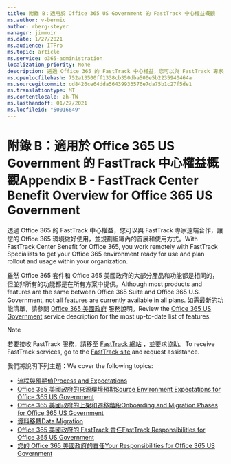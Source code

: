```yaml
---
title: 附錄 B：適用於 Office 365 US Government 的 FastTrack 中心權益概觀
ms.author: v-bermic
author: rberg-steyer
manager: jimmuir
ms.date: 1/27/2021
ms.audience: ITPro
ms.topic: article
ms.service: o365-administration
localization_priority: None
description: 透過 Office 365 的 FastTrack 中心權益，您可以與 FastTrack 專家遠端合作，讓您的 Office 365 環境做好使用，並規劃組織內的首展和使用方式。
ms.openlocfilehash: 752a13500ff1338cb350dba500e5b2235940464a
ms.sourcegitcommit: cd8426ce64dda56439933576e7da75b1c27f5de1
ms.translationtype: MT
ms.contentlocale: zh-TW
ms.lasthandoff: 01/27/2021
ms.locfileid: "50016649"
---
```

# <a name="appendix-b---fasttrack-center-benefit-overview-for-office-365-us-government"></a><span data-ttu-id="601f2-103">附錄 B：適用於 Office 365 US Government 的 FastTrack 中心權益概觀</span><span class="sxs-lookup"><span data-stu-id="601f2-103">Appendix B - FastTrack Center Benefit Overview for Office 365 US Government</span></span>

<span data-ttu-id="601f2-104">透過 Office 365 的 FastTrack 中心權益，您可以與 FastTrack 專家遠端合作，讓您的 Office 365 環境做好使用，並規劃組織內的首展和使用方式。</span><span class="sxs-lookup"><span data-stu-id="601f2-104">With FastTrack Center Benefit for Office 365, you work remotely with FastTrack Specialists to get your Office 365 environment ready for use and plan rollout and usage within your organization.</span></span> 
  
<span data-ttu-id="601f2-105">雖然 Office 365 套件和 Office 365 美國政府的大部分產品和功能都是相同的，但並非所有的功能都是在所有方案中提供。</span><span class="sxs-lookup"><span data-stu-id="601f2-105">Although most products and features are the same between Office 365 Suite and Office 365 U.S. Government, not all features are currently available in all plans.</span></span> <span data-ttu-id="601f2-106">如需最新的功能清單，請參閱 [Office 365 美國政府](https://aka.ms/aboutgovcloud) 服務說明。</span><span class="sxs-lookup"><span data-stu-id="601f2-106">Review the [Office 365 US Government](https://aka.ms/aboutgovcloud) service description for the most up-to-date list of features.</span></span>

> [!NOTE]
> <span data-ttu-id="601f2-107">若要接收 FastTrack 服務，請移至 [FastTrack 網站](https://go.microsoft.com/fwlink/?linkid=780698) ，並要求協助。</span><span class="sxs-lookup"><span data-stu-id="601f2-107">To receive FastTrack services, go to the [FastTrack site](https://go.microsoft.com/fwlink/?linkid=780698) and request assistance.</span></span>  

<span data-ttu-id="601f2-108">我們將說明下列主題：</span><span class="sxs-lookup"><span data-stu-id="601f2-108">We cover the following topics:</span></span>
- [<span data-ttu-id="601f2-109">流程與預期值</span><span class="sxs-lookup"><span data-stu-id="601f2-109">Process and Expectations</span></span>](process-and-expectations.md) 
- [<span data-ttu-id="601f2-110">Office 365 美國政府的來源環境預期</span><span class="sxs-lookup"><span data-stu-id="601f2-110">Source Environment Expectations for Office 365 US Government</span></span>](US-Gov-appendix-source-environment-expectations.md)   
- [<span data-ttu-id="601f2-111">Office 365 美國政府的上架和遷移階段</span><span class="sxs-lookup"><span data-stu-id="601f2-111">Onboarding and Migration Phases for Office 365 US Government</span></span>](US-Gov-appendix-onboarding-and-migration.md)
- [<span data-ttu-id="601f2-112">資料移轉</span><span class="sxs-lookup"><span data-stu-id="601f2-112">Data Migration</span></span>](data-migration.md)    
- [<span data-ttu-id="601f2-113">Office 365 美國政府的 FastTrack 責任</span><span class="sxs-lookup"><span data-stu-id="601f2-113">FastTrack Responsibilities for Office 365 US Government</span></span>](US-Gov-appendix-fasttrack-responsibilities.md)   
- [<span data-ttu-id="601f2-114">您的 Office 365 美國政府的責任</span><span class="sxs-lookup"><span data-stu-id="601f2-114">Your Responsibilities for Office 365 US Government</span></span>](US-Gov-appendix-your-responsibilities.md)    


